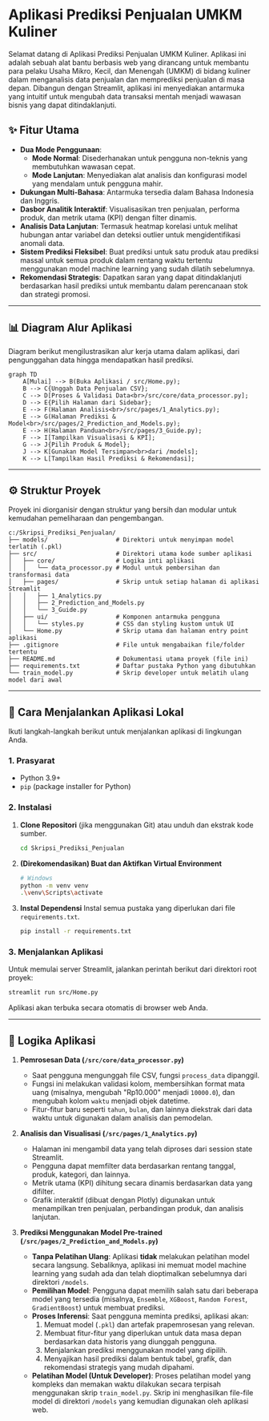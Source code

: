 # Aplikasi Prediksi Penjualan UMKM Kuliner

Selamat datang di Aplikasi Prediksi Penjualan UMKM Kuliner. Aplikasi ini adalah sebuah alat bantu berbasis web yang dirancang untuk membantu para pelaku Usaha Mikro, Kecil, dan Menengah (UMKM) di bidang kuliner dalam menganalisis data penjualan dan memprediksi penjualan di masa depan. Dibangun dengan Streamlit, aplikasi ini menyediakan antarmuka yang intuitif untuk mengubah data transaksi mentah menjadi wawasan bisnis yang dapat ditindaklanjuti.

## ✨ Fitur Utama

-   **Dua Mode Penggunaan**:
    -   **Mode Normal**: Disederhanakan untuk pengguna non-teknis yang membutuhkan wawasan cepat.
    -   **Mode Lanjutan**: Menyediakan alat analisis dan konfigurasi model yang mendalam untuk pengguna mahir.
-   **Dukungan Multi-Bahasa**: Antarmuka tersedia dalam Bahasa Indonesia dan Inggris.
-   **Dasbor Analitik Interaktif**: Visualisasikan tren penjualan, performa produk, dan metrik utama (KPI) dengan filter dinamis.
-   **Analisis Data Lanjutan**: Termasuk heatmap korelasi untuk melihat hubungan antar variabel dan deteksi outlier untuk mengidentifikasi anomali data.
-   **Sistem Prediksi Fleksibel**: Buat prediksi untuk satu produk atau prediksi massal untuk semua produk dalam rentang waktu tertentu menggunakan model machine learning yang sudah dilatih sebelumnya.
-   **Rekomendasi Strategis**: Dapatkan saran yang dapat ditindaklanjuti berdasarkan hasil prediksi untuk membantu dalam perencanaan stok dan strategi promosi.

---

## 📊 Diagram Alur Aplikasi

Diagram berikut mengilustrasikan alur kerja utama dalam aplikasi, dari pengunggahan data hingga mendapatkan hasil prediksi.

```mermaid
graph TD
    A[Mulai] --> B(Buka Aplikasi / src/Home.py);
    B --> C{Unggah Data Penjualan CSV};
    C --> D[Proses & Validasi Data<br>/src/core/data_processor.py];
    D --> E{Pilih Halaman dari Sidebar};
    E --> F(Halaman Analisis<br>/src/pages/1_Analytics.py);
    E --> G(Halaman Prediksi & Model<br>/src/pages/2_Prediction_and_Models.py);
    E --> H(Halaman Panduan<br>/src/pages/3_Guide.py);
    F --> I[Tampilkan Visualisasi & KPI];
    G --> J{Pilih Produk & Model};
    J --> K[Gunakan Model Tersimpan<br>dari /models];
    K --> L[Tampilkan Hasil Prediksi & Rekomendasi];

```

---

## ⚙️ Struktur Proyek

Proyek ini diorganisir dengan struktur yang bersih dan modular untuk kemudahan pemeliharaan dan pengembangan.

```text
c:/Skripsi_Prediksi_Penjualan/
├── models/                   # Direktori untuk menyimpan model terlatih (.pkl)
├── src/                      # Direktori utama kode sumber aplikasi
│   ├── core/                 # Logika inti aplikasi
│   │   └── data_processor.py # Modul untuk pembersihan dan transformasi data
│   ├── pages/                # Skrip untuk setiap halaman di aplikasi Streamlit
│   │   ├── 1_Analytics.py
│   │   ├── 2_Prediction_and_Models.py
│   │   └── 3_Guide.py
│   ├── ui/                   # Komponen antarmuka pengguna
│   │   └── styles.py         # CSS dan styling kustom untuk UI
│   └── Home.py               # Skrip utama dan halaman entry point aplikasi
├── .gitignore                # File untuk mengabaikan file/folder tertentu
├── README.md                 # Dokumentasi utama proyek (file ini)
├── requirements.txt          # Daftar pustaka Python yang dibutuhkan
└── train_model.py            # Skrip developer untuk melatih ulang model dari awal
```

---

## 🚀 Cara Menjalankan Aplikasi Lokal

Ikuti langkah-langkah berikut untuk menjalankan aplikasi di lingkungan Anda.

### 1. Prasyarat

-   Python 3.9+
-   `pip` (package installer for Python)

### 2. Instalasi

1.  **Clone Repositori** (jika menggunakan Git) atau unduh dan ekstrak kode sumber.
    ```bash
    cd Skripsi_Prediksi_Penjualan
    ```

2.  **(Direkomendasikan) Buat dan Aktifkan Virtual Environment**
    ```bash
    # Windows
    python -m venv venv
    .\venv\Scripts\activate
    ```

3.  **Instal Dependensi**
    Instal semua pustaka yang diperlukan dari file `requirements.txt`.
    ```bash
    pip install -r requirements.txt
    ```

### 3. Menjalankan Aplikasi

Untuk memulai server Streamlit, jalankan perintah berikut dari direktori root proyek:

```bash
streamlit run src/Home.py
```

Aplikasi akan terbuka secara otomatis di browser web Anda.

---

## 🧠 Logika Aplikasi

1.  **Pemrosesan Data (`/src/core/data_processor.py`)**
    -   Saat pengguna mengunggah file CSV, fungsi `process_data` dipanggil.
    -   Fungsi ini melakukan validasi kolom, membersihkan format mata uang (misalnya, mengubah "Rp10.000" menjadi `10000.0`), dan mengubah kolom `waktu` menjadi objek datetime.
    -   Fitur-fitur baru seperti `tahun`, `bulan`, dan lainnya diekstrak dari data waktu untuk digunakan dalam analisis dan pemodelan.

2.  **Analisis dan Visualisasi (`/src/pages/1_Analytics.py`)**
    -   Halaman ini mengambil data yang telah diproses dari session state Streamlit.
    -   Pengguna dapat memfilter data berdasarkan rentang tanggal, produk, kategori, dan lainnya.
    -   Metrik utama (KPI) dihitung secara dinamis berdasarkan data yang difilter.
    -   Grafik interaktif (dibuat dengan Plotly) digunakan untuk menampilkan tren penjualan, perbandingan produk, dan analisis lanjutan.

3.  **Prediksi Menggunakan Model Pre-trained (`/src/pages/2_Prediction_and_Models.py`)**
    -   **Tanpa Pelatihan Ulang**: Aplikasi **tidak** melakukan pelatihan model secara langsung. Sebaliknya, aplikasi ini memuat model machine learning yang sudah ada dan telah dioptimalkan sebelumnya dari direktori `/models`.
    -   **Pemilihan Model**: Pengguna dapat memilih salah satu dari beberapa model yang tersedia (misalnya, `Ensemble`, `XGBoost`, `Random Forest`, `GradientBoost`) untuk membuat prediksi.
    -   **Proses Inferensi**: Saat pengguna meminta prediksi, aplikasi akan:
        1.  Memuat model (`.pkl`) dan artefak prapemrosesan yang relevan.
        2.  Membuat fitur-fitur yang diperlukan untuk data masa depan berdasarkan data historis yang diunggah pengguna.
        3.  Menjalankan prediksi menggunakan model yang dipilih.
        4.  Menyajikan hasil prediksi dalam bentuk tabel, grafik, dan rekomendasi strategis yang mudah dipahami.
    -   **Pelatihan Model (Untuk Developer)**: Proses pelatihan model yang kompleks dan memakan waktu dilakukan secara terpisah menggunakan skrip `train_model.py`. Skrip ini menghasilkan file-file model di direktori `/models` yang kemudian digunakan oleh aplikasi web.